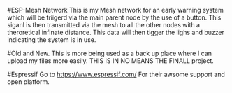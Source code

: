 #ESP-Mesh Network
This is my Mesh network for an early warning system which will be triigerd
via the main parent node by the use of a button. 
This siganl is then transmitted via the mesh to all the other nodes 
with a theroretical infinate distance. This data will then tigger the 
lighs and buzzer indicating the system is in use. 

#Old and New.
This is more being used as a  back up place where I can upload my files more easily.
THIS IS IN NO MEANS THE FINALL project. 

#Espressif 
Go to https://www.espressif.com/
For their awsome support and open platform. 

